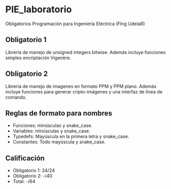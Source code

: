 # PIE_laboratorio
Obligatorios Programación para Ingeniería Eléctrica (FIng UdelaR)

## Obligatorio 1
Librería de manejo de unsigned integers bitwise. Además incluye funciones simples encriptación Vigenère.

## Obligatorio 2
Librería de manejo de imagenes en formato PPM y PPM plano. Además incluye funciones para generar cripto-imágenes y una interfaz de línea de comando.

## Reglas de formato para nombres
* Funciones: minúsculas y snake_case.
* Variables: minúsculas y snake_case.
* Typedefs: Mayúscula en la primera letra y snake_case.
* Constantes: Todo mayúscula y snake_case.

## Calificación
* Obligatorio 1: 24/24
* Obligatorio 2: -/40
* Total: -/64
